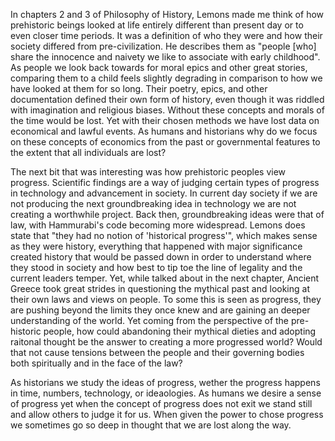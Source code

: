 In chapters 2 and 3 of Philosophy of History, Lemons made me think of how prehistoric beings looked at life entirely different than present day or to even closer time periods. It was a definition of who they were and how their society differed from pre-civilization. He describes them as "people [who] share the innocence and naivety we like to associate with early childhood". As people we look back towards for moral epics and other great stories, comparing them to a child feels slightly degrading in comparison to how we have looked at them for so long. Their poetry, epics, and other documentation defined their own form of history, even though it was riddled with imagination and religious biases. Without these concepts and morals of the time would be lost. Yet with their chosen methods we have lost data on economical and lawful events. As humans and historians why do we focus on these concepts of economics from the past or governmental features to the extent that all individuals are lost?

The next bit that was interesting was how prehistoric peoples view progress. Scientific findings are a way of judging certain types of progress in technology and advancement in society. In current day society if we are not producing the next groundbreaking idea in technology we are not creating a worthwhile project. Back then, groundbreaking ideas were that of law, with Hammurabi's code becoming more widespread. Lemons does state that "they had no notion of 'historical progress'", which makes sense as they were history, everything that happened with major significance created history that would be passed down in order to understand where they stood in society and how best to tip toe the line of legality and the current leaders temper. Yet, while talked about in the next chapter, Ancient Greece took great strides in questioning the mythical past and looking at their own laws and views on people. To some this is seen as progress, they are pushing beyond the limits they once knew and are gaining an deeper understanding of the world. Yet coming from the perspective of the pre-historic people, how could abandoning their mythical dieties and adopting raitonal thought be the answer to creating a more progressed world? Would that not cause tensions between the people and their governing bodies both spiritually and in the face of the law?

As historians we study the ideas of progress, wether the progress happens in time, numbers, technology, or ideaologies. As humans we desire a sense of progress yet when the concept of progress does not exit we stand still and allow others to judge it for us. When given the power to chose progress we sometimes go so deep in thought that we are lost along the way.
